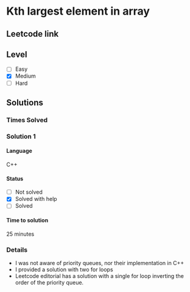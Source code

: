 # Kth largest element in array

## Leetcode link

## Level 
- [ ] Easy
- [x] Medium
- [ ] Hard

## Solutions

### Times Solved

### Solution 1

#### Language
C++

#### Status
- [ ] Not solved
- [x] Solved with help
- [ ] Solved

#### Time to solution
25 minutes

### Details
- I was not aware of priority queues, nor their implementation in C++
- I provided a solution with two for loops
- Leetcode editorial has a solution with a single for loop inverting the 
order of the priority queue.
